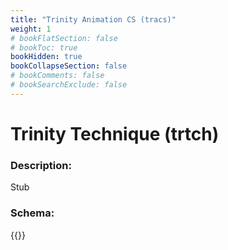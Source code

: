 ```yaml
---
title: "Trinity Animation CS (tracs)"
weight: 1
# bookFlatSection: false
# bookToc: true
bookHidden: true
bookCollapseSection: false
# bookComments: false
# bookSearchExclude: false
---
```

# Trinity Technique (trtch)

### Description:

Stub

### Schema:

{{<github repo="pkZukan/PokeDocs" file="/SV/Flatbuffers/animation/tracs.fbs" lang="ts">}}